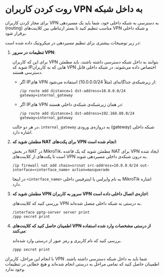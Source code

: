# روت کردن کاربران VPN به داخل شبکه

برای مجاز کردن کاربران VPN به دسترسی به شبکه داخلی خود، شما باید یک مسیردهی (routing) مناسب تنظیم کنید تا بستر ارتباطی بین کلاینت‌های VPN و شبکه داخلی برقرار شود.

در زیر توضیحات بیشتری برای تنظیم مسیردهی در میکروتیک داده شده است:

1. **تنظیمات در سرور VPN**:

   برای این که کاربران VPN بتوانند به داخل شبکه دسترسی داشته باشند، باید مطمئن شوید که IP‌هایی که به کاربران VPN اختصاص داده می‌شوند، در شبکه داخلی قابل دسترسی هستند.

   - اگر IP‌های VPN از زیرشبکه‌ی جداگانه‌ای (مثلاً 10.0.0.0/24) استفاده می‌شود:

     ```
     /ip route add distance=1 dst-address=10.0.0.0/24 gateway=internal_gateway
     ```

   - اگر IP‌های VPN در همان زیرشبکه‌ی شبکه‌ی داخلی هستند:

     ```
     /ip route add distance=1 dst-address=192.168.88.0/24 gateway=internal_gateway
     ```

   در هر دو حالت، `internal_gateway` به دروازه‌ی ورودی (gateway) شبکه داخلی اشاره دارد.

2. **مطمئن شوید که NAT برای پکت‌های VPN انجام شده است**:

   در بخش NAT در MikroTik، مطمئن شوید که یک قاعده NAT برای VPN ایجاد شده است تا پکت‌های از کلاینت‌های VPN به درون شبکه‌ی داخلی مسیردهی شوند.

   ```
   /ip firewall nat add chain=srcnat src-address=10.0.0.0/24 out-interface=<interface_name> action=masquerade
   ```

   در اینجا `<interface_name>` به نام وایرلس یا اینترفیس داخلی MikroTik اشاره دارد.

3. **مطمئن شوید که VPN سرور به کاربران VPN اجازه‌ی اتصال داخلی داده است**:

   بررسی کنید که کلاینت‌های VPN به درستی به شبکه داخلی متصل شده‌اند.

   ```
   /interface pptp-server server print
   /ppp secret print
   ```

4. **اطمینان حاصل کنید که کلاینت‌های VPN از درستی مشخصات وارد شده استفاده می‌کنند**:

   بررسی کنید که نام کاربری و رمز عبور از درستی وارد شده‌اند.

   ```
   /ppp secret print
   ```

با انجام این مراحل، کاربران VPN شما باید به داخل شبکه دسترسی داشته باشند. اطمینان حاصل کنید که تمامی مراحل به درستی انجام شده‌اند و هیچ خطایی در تنظیمات وجود ندارد.
